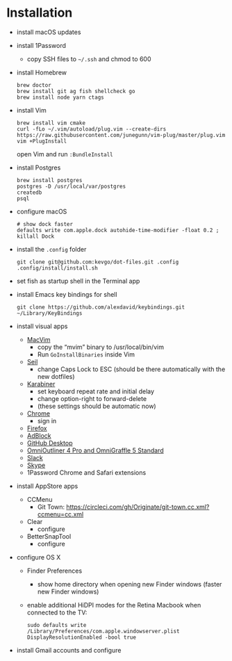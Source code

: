 # Installation

- install macOS updates

- install 1Password
  - copy SSH files to `~/.ssh` and chmod to 600

- install Homebrew

  ```
  brew doctor
  brew install git ag fish shellcheck go  
  brew install node yarn ctags 
  ```

- install Vim
  
  ```
  brew install vim cmake
  curl -fLo ~/.vim/autoload/plug.vim --create-dirs https://raw.githubusercontent.com/junegunn/vim-plug/master/plug.vim
  vim +PlugInstall
  ```
  
  open Vim and run `:BundleInstall`


- install Postgres

  ```
  brew install postgres
  postgres -D /usr/local/var/postgres
  createdb
  psql
  ```

- configure macOS

  ```
  # show dock faster
  defaults write com.apple.dock autohide-time-modifier -float 0.2 ; killall Dock
  ```

- install the `.config` folder

  ```
  git clone git@github.com:kevgo/dot-files.git .config
  .config/install/install.sh
  ```

- set fish as startup shell in the Terminal app

- install Emacs key bindings for shell

  ```
  git clone https://github.com/alexdavid/keybindings.git ~/Library/KeyBindings
  ```

- install visual apps
  - [MacVim](https://github.com/macvim-dev/macvim/releases)
    - copy the “mvim” binary to /usr/local/bin/vim
    - Run `GoInstallBinaries` inside Vim
  - [Seil](https://pqrs.org/osx/karabiner/seil.html.en)
      - change Caps Lock to ESC (should be there automatically with the new dotfiles)
  - [Karabiner](https://pqrs.org/osx/karabiner/)
      - set keyboard repeat rate and initial delay
      - change option-right to forward-delete
      - (these settings should be automatic now)
  - [Chrome](https://www.google.com/chrome)
    - sign in
  - [Firefox](https://www.mozilla.org/en-US/firefox)
  - [AdBlock](https://getadblock.com)
  - [GitHub Desktop](https://desktop.github.com)
  - [OmniOutliner 4 Pro and OmniGraffle 5 Standard](https://www.omnigroup.com/download)
  - [Slack](https://slack.com/downloads)
  - [Skype](https://www.skype.com/en/download-skype/skype-for-computer)
  - 1Password Chrome and Safari extensions

- install AppStore apps
  - CCMenu
    - Git Town: https://circleci.com/gh/Originate/git-town.cc.xml?ccmenu=cc.xml
  - Clear
    - configure
  - BetterSnapTool
    - configure

- configure OS X
  - Finder Preferences
    - show home directory when opening new Finder windows (faster new Finder windows)
  - enable additional HiDPI modes for the Retina Macbook when connected to the TV:

    ```
    sudo defaults write /Library/Preferences/com.apple.windowserver.plist DisplayResolutionEnabled -bool true
    ```

- install Gmail accounts and configure
